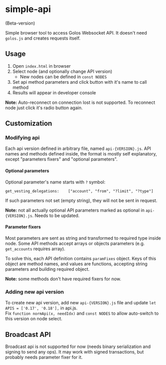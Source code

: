 # simple-api

(Beta-version)

Simple browser tool to access Golos Websocket API. It doesn't need `golos.js` and creates requests itself.

## Usage

1. Open `index.html` in browser
2. Select node (and optionally change API version)
    * New nodes can be defined in `const NODES`
3. Set api method parameters and click button with it's name to call method
4. Results will appear in developer console

**Note:** Auto-reconnect on connection lost is not supported.
To reconnect node just click it's radio button again.

## Customization

### Modifying api
Each api version defined in arbitrary file, named `api-{VERSION}.js`.
API names and methods defined inside, the format is mostly self explanatory,
except "parameters fixers" and "optional parameters".

#### Optional parameters
Optional parameter's name starts with `?` symbol:
```
get_vesting_delegations:	["account", "from", "?limit", "?type"]
```
If such parameters not set (empty string), they will not be sent in request.

**Note:** not all actually optional API parameters marked as optional in `api-{VERSION}.js`. Needs to be updated.

#### Parameter fixers
Most parameters are sent as string and transformed to required type inside node.
Some API methods accept arrays or objects parameters (e.g. `get_accounts` requires array).

To solve this, each API definition contains `paramFixes` object.
Keys of this object are method names, and values are functions, accepting string parameters and building required object.

**Note:** some methods don't have required fixers for now.

### Adding new api version
To create new api version, add new `api-{VERSION}.js` file and update `let APIS = ['0.17', '0.18'],` in api.js.  
Fix `function normApi(x, needIdx)` and `const NODES` to allow auto-switch to this version on node select.

## Broadcast API
Broadcast api is not supported for now (needs binary serialization and signing to send any ops).
It may work with signed transactions, but probably needs parameter fixer for it.
